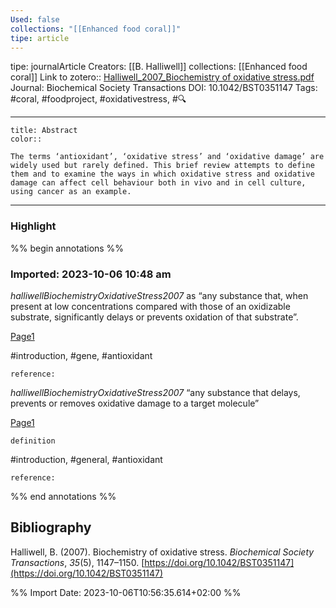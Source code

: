 ```yaml
---
Used: false
collections: "[[Enhanced food coral]]"
tipe: article
---
```

tipe: journalArticle
Creators: [[B. Halliwell]]
collections: [[Enhanced food coral]]
Link to zotero:: [Halliwell_2007_Biochemistry of oxidative stress.pdf](zotero://select/library/items/8RXH2X8C)
Journal: Biochemical Society Transactions
DOI: 10.1042/BST0351147
Tags: #coral, #foodproject, #oxidativestress, #🔍

---
```ad-note
title: Abstract
color:: 

The terms ‘antioxidant’, ‘oxidative stress’ and ‘oxidative damage’ are widely used but rarely defined. This brief review attempts to define them and to examine the ways in which oxidative stress and oxidative damage can affect cell behaviour both in vivo and in cell culture, using cancer as an example.

```

---
### Highlight

%% begin annotations %%



### Imported: 2023-10-06 10:48 am

*halliwellBiochemistryOxidativeStress2007*
	as “any substance that, when present at low concentrations compared with those of an oxidizable substrate, significantly delays or prevents oxidation of that substrate”. 
	
[Page1](zotero://open-pdf/library/items/8RXH2X8C?page=1&a=SGKVABWR)
	
	
#introduction, #gene, #antioxidant
	
	
	reference:

*halliwellBiochemistryOxidativeStress2007*
	“any substance that delays, prevents or removes oxidative damage to a target molecule” 
	
[Page1](zotero://open-pdf/library/items/8RXH2X8C?page=1&a=96PP7NA7)
	
	definition
	
	
#introduction, #general, #antioxidant
	
	
	reference:


%% end annotations %%

## Bibliography

Halliwell, B. (2007). Biochemistry of oxidative stress. _Biochemical Society Transactions_, _35_(5), 1147–1150. [https://doi.org/10.1042/BST0351147](https://doi.org/10.1042/BST0351147)

%% Import Date: 2023-10-06T10:56:35.614+02:00 %%

